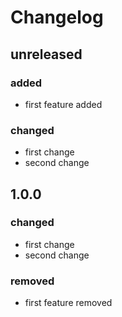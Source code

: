 # Changelog


## unreleased
### added
- first feature added
### changed
- first change
- second change

## 1.0.0
### changed
- first change
- second change
### removed
- first feature removed
